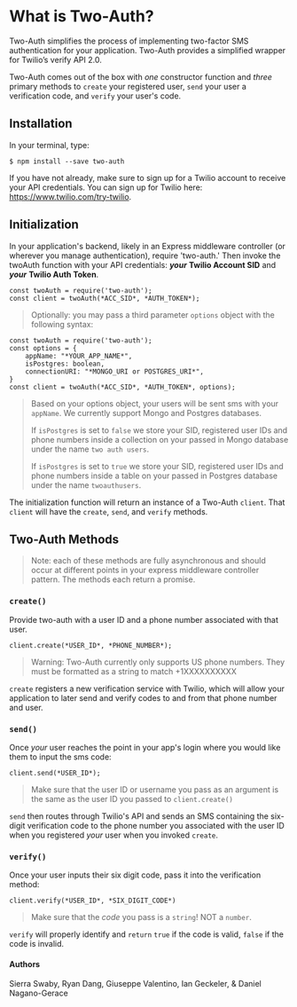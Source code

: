 # What is Two-Auth?

Two-Auth simplifies the process of implementing two-factor SMS authentication for your application. Two-Auth provides a simplified wrapper for Twilio’s verify API 2.0.

Two-Auth comes out of the box with *one* constructor function and  *three* primary methods to `create` your registered user, `send` your user a verification code, and `verify` your user's code.

## Installation

In your terminal, type:

    $ npm install --save two-auth 

If you have not already, make sure to sign up for a Twilio account to receive your API credentials. You can sign up for Twilio here: https://www.twilio.com/try-twilio.

## Initialization

In your application's backend, likely in an Express middleware controller (or wherever you manage authentication), require 'two-auth.' Then invoke the twoAuth function with your API credentials: ***your*** **Twilio Account SID** and ***your*** **Twilio Auth Token**.

    const twoAuth = require('two-auth');
    const client = twoAuth(*ACC_SID*, *AUTH_TOKEN*);

> Optionally: you may pass a third parameter `options` object with the following syntax:

    const twoAuth = require('two-auth');
    const options = { 
	    appName: "*YOUR_APP_NAME*",
	    isPostgres: boolean,
	    connectionURI: "*MONGO_URI or POSTGRES_URI*",
    }
    const client = twoAuth(*ACC_SID*, *AUTH_TOKEN*, options);

> Based on your options object, your users will be sent sms with your `appName`. We currently support Mongo and Postgres databases. 
> 
> If `isPostgres` is set to `false` we store your SID, registered user IDs and phone numbers inside a collection on your passed in Mongo database under the name `two auth users`. 
> 
> If `isPostgres` is set to `true` we store your SID, registered user
> IDs and phone numbers inside a table on your passed in Postgres
> database under the name `twoauthusers`.

The initialization function will return an instance of a Two-Auth `client`. That `client` will have the `create`, `send`, and `verify` methods.

## Two-Auth Methods

> Note: each of these methods are fully asynchronous and should occur at different points in your express middleware controller pattern. The methods each return a promise.

### `create()`

Provide two-auth with a user ID and a phone number associated with that user.

    client.create(*USER_ID*, *PHONE_NUMBER*);

> Warning: Two-Auth currently only supports US phone numbers. They must be formatted as a string to match +1XXXXXXXXXX

`create` registers a new verification service with Twilio, which will allow your application to later send and verify codes to and from that phone number and user.

### `send()`

Once *your* user reaches the point in your app's login where you would like them to input the sms code:

    client.send(*USER_ID*);

> Make sure that the user ID or username you pass as an argument is the same as the user ID you passed to `client.create()`

`send` then routes through Twilio's API and sends an SMS containing the six-digit verification code to the phone number you associated with the user ID when you registered *your* user when you invoked `create`.

### `verify()`

Once your user inputs their six digit code, pass it into the verification method:

    client.verify(*USER_ID*, *SIX_DIGIT_CODE*)

> Make sure that the *code* you pass is a `string`! NOT a `number`.

`verify` will properly identify and `return` `true` if the code is valid, `false` if the code is invalid.

#### Authors

Sierra Swaby, Ryan Dang, Giuseppe Valentino, Ian Geckeler, & Daniel Nagano-Gerace
